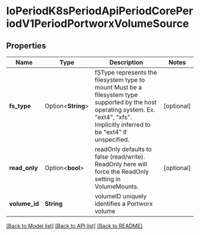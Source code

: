 # IoPeriodK8sPeriodApiPeriodCorePeriodV1PeriodPortworxVolumeSource

## Properties

Name | Type | Description | Notes
------------ | ------------- | ------------- | -------------
**fs_type** | Option<**String**> | fSType represents the filesystem type to mount Must be a filesystem type supported by the host operating system. Ex. \"ext4\", \"xfs\". Implicitly inferred to be \"ext4\" if unspecified. | [optional]
**read_only** | Option<**bool**> | readOnly defaults to false (read/write). ReadOnly here will force the ReadOnly setting in VolumeMounts. | [optional]
**volume_id** | **String** | volumeID uniquely identifies a Portworx volume | 

[[Back to Model list]](../README.md#documentation-for-models) [[Back to API list]](../README.md#documentation-for-api-endpoints) [[Back to README]](../README.md)


